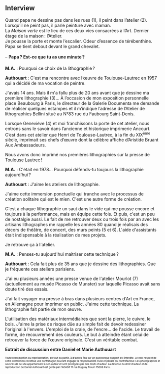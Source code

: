 ## Interview

<div style="column-span: all;margin-bottom: 20px;">
Quand papa ne dessine pas dans les rues (1), il peint dans l’atelier (2). Lorsqu’il ne peint pas, il parle peinture avec maman.<br />
La <em>Maison verte</em> est le lieu de ces deux vies consacrées à l’Art. Dernier étage de la maison&#8239;: l’Atelier.<br />
Je pousse la porte et monte l’escalier. Odeur d’essence de térébenthine. Papa se tient debout devant le grand chevalet.<br /><br />
– <strong>Papa&#8239;? Est-ce que tu as une minute&#8239;?</strong></div>

**M.A.** : Pourquoi ce choix de la lithographie&#8239;?

**Authouart** : C'est ma rencontre avec l’œuvre de Toulouse-Lautrec en 1957 qui a décidé de ma vocation de peintre.

J'avais 14 ans. Mais il m'a fallu plus de 20 ans avant que je dessine ma première lithographie (3)... À l’occasion de mon exposition personnelle place Beaubourg à Paris, le directeur de la Galerie Documenta me demande de réaliser quelques estampes et il m’indique l’adresse de l’Atelier de lithographies Bellini situé au N°83 rue du Faubourg Saint-Denis.

Lorsque Geneviève (4) et moi franchissons la porte de cet atelier, nous entrons sans le savoir dans l’ancienne et historique imprimerie Ancourt. C’est dans cet atelier que Henri de Toulouse-Lautrec, à la fin du XIX<sup>ème</sup> siècle, imprimait ses chefs d’œuvre dont la célèbre affiche d’Aristide Bruant Aux Ambassadeurs.

Nous avons donc imprimé nos premières lithographies sur la presse de Toulouse Lautrec&#8239;!

**M.A.** : C'était en 1978... Pourquoi défends-tu toujours la lithographie aujourd’hui&#8239;?

**Authouart** : J'aime les ateliers de lithographie.

J'aime cette immersion ponctuelle qui tranche avec le processus de création solitaire qui est le mien. C'est une autre forme de création.

C'est à chaque lithographie un saut dans le vide qui me pousse encore et toujours à la performance, mais en équipe cette fois. Et puis, c'est un peu de nostalgie aussi. Le fait de me retrouver deux ou trois fois par an avec les artisans lithographes me rappelle les années 80
quand je réalisais des décors de théâtre, de concert, des murs peints (5 et 6). L'aide d'assistants était indispensable à la réalisation de mes projets.

Je retrouve ça à l'atelier.

**M.A.** : Penses-tu aujourd'hui maitriser cette technique&#8239;?

**Authouart** : Cela fait plus de 35 ans que je dessine des lithographies. Que je fréquente ces ateliers parisiens.

J'ai eu plusieurs années une presse venue de l'atelier Mourlot (7) (actuellement au musée Picasso de Munster) sur laquelle Picasso avait sans doute tiré des essais.

J'ai fait voyager ma presse à bras dans plusieurs centres d'Art en France, en Allemagne pour imprimer en public. J'aime cette technique. La lithographie fait partie de mon œuvre.

L'utilisation des matériaux intermédiaires que sont la pierre, le cuivre, le bois. J'aime la prise de risque dûe au simple fait de devoir redessiner l'original à l'envers. L'emploi de la craie, de l'encre... de l'acide. Le travail de forme, de recouvrement des couleurs. Le but à atteindre étant celui de retrouver la force de l'œuvre originale. C'est un véritable combat.

**Extrait de discussion entre Daniel et Marie Authouart**

<div style="font-size: 8px; color: black">
  Toute reproduction ou représentation, en tout ou partie, à d&apos;autres
  fins sur un quelconque support est interdite. Le non-respect de cette
  interdiction constitue une contrefaçon pouvant engager la responsabilité
  civile et pénale du contrefacteur. Les photographies et oeuvres de ce
  site appartiennent à son auteur et sont protégées par des droits
  d&apos;auteur. La défense du droit d&apos;auteur et de reproduction de
  Daniel Authouart est gérée par l&apos;ADAGP 11 rue Duguay Trouin 75006
  Paris.
</div>

